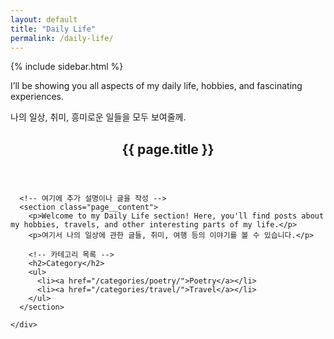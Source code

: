 ```yaml
---
layout: default
title: "Daily Life"
permalink: /daily-life/
---
```


<div id="main" role="main">
  {% include sidebar.html %}

  <!-- 본문 상단에 추가할 글 -->
  <p>I’ll be showing you all aspects of my daily life, hobbies, and fascinating experiences.</p>
  <p>나의 일상, 취미, 흥미로운 일들을 모두 보여줄께.</p>

  <article class="page h-entry" itemscope itemtype="https://schema.org/CreativeWork">
    <div class="page__inner-wrap">
      <header>
        <h1 class="page__title">{{ page.title }}</h1>
      </header>

      <!-- 여기에 추가 설명이나 글을 작성 -->
      <section class="page__content">
        <p>Welcome to my Daily Life section! Here, you'll find posts about my hobbies, travels, and other interesting parts of my life.</p>
        <p>여기서 나의 일상에 관한 글들, 취미, 여행 등의 이야기를 볼 수 있습니다.</p>

        <!-- 카테고리 목록 -->
        <h2>Category</h2>
        <ul>
          <li><a href="/categories/poetry/">Poetry</a></li>
          <li><a href="/categories/travel/">Travel</a></li>
        </ul>
      </section>
      
    </div>
  </article>
</div>
